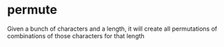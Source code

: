 # permute
Given a bunch of characters and a length, it will create all permutations of combinations of those characters for that length
